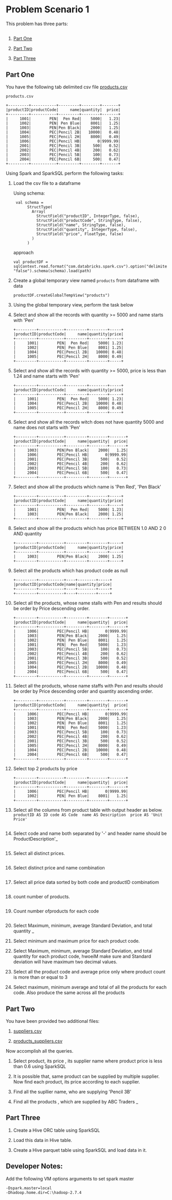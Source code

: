 # Problem Scenario 1
This problem has three parts:
##
1. [Part One](#part1)
   
2. [Part Two](#part2)
   
3. [Part Three](#part3)

## Part One <a name="part1"></a>

You have the following tab delimited csv file [products.csv](https://github.com/jwkimani/big-data-insights-scala/blob/master/insight_data/products.csv)

``` 
products.csv

+---------+-----------+---------+--------+-------+
|productID|productCode|     name|quantity|  price|
+---------+-----------+---------+--------+-------+
|     1001|        PEN|  Pen Red|    5000|   1.23|
|     1002|        PEN| Pen Blue|    8001|   1.25|
|     1003|        PEN|Pen Black|    2000|   1.25|
|     1004|        PEC|Pencil 2B|   10000|   0.48|
|     1005|        PEC|Pencil 2H|    8000|   0.49|
|     1006|        PEC|Pencil HB|       0|9999.99|
|     2001|        PEC|Pencil 3B|     500|   0.52|
|     2002|        PEC|Pencil 4B|     200|   0.62|
|     2003|        PEC|Pencil 5B|     100|   0.73|
|     2004|        PEC|Pencil 6B|     500|   0.47|
+---------+-----------+---------+--------+-------+
```
Using Spark and SparkSQL perform the following tasks: 
1. Load the csv file to a dataframe 
    
    Using schema: 
    ```
     val schema =
          StructType(
            Array(
              StructField("productID", IntegerType, false),
              StructField("productCode", StringType, false),
              StructField("name", StringType, false),
              StructField("quantity", IntegerType, false),
              StructField("price", FloatType, false)
            )
          )
    ```
    approach
    ```
    val productDF = sqlContext.read.format("com.databricks.spark.csv").option("delimiter","\t").option("header","true").option("inferSchema", "false").schema(schema).load(path)
    ```

2. Create a global temporary view named `products` from dataframe with data

    `productDF.createGlobalTempView("products")`

3. Using the global temporary view, perform the task below

4. Select and show all the records with quantity >= 5000 and name starts with 'Pen' 
    ``` 
    +---------+-----------+---------+--------+-----+
    |productID|productCode|     name|quantity|price|
    +---------+-----------+---------+--------+-----+
    |     1001|        PEN|  Pen Red|    5000| 1.23|
    |     1002|        PEN| Pen Blue|    8001| 1.25|
    |     1004|        PEC|Pencil 2B|   10000| 0.48|
    |     1005|        PEC|Pencil 2H|    8000| 0.49|
    +---------+-----------+---------+--------+-----+
    ```

5. Select and show all the records with quantity >= 5000, price is less than 1.24 and name starts with 'Pen' 
    ``` 
    +---------+-----------+---------+--------+-----+
    |productID|productCode|     name|quantity|price|
    +---------+-----------+---------+--------+-----+
    |     1001|        PEN|  Pen Red|    5000| 1.23|
    |     1004|        PEC|Pencil 2B|   10000| 0.48|
    |     1005|        PEC|Pencil 2H|    8000| 0.49|
    +---------+-----------+---------+--------+-----+
    ```

6. Select and show all the records witch does not have quantity 5000 and name does not starts with 'Pen' 
    ``` 
    +---------+-----------+---------+--------+-------+
    |productID|productCode|     name|quantity|  price|
    +---------+-----------+---------+--------+-------+
    |     1003|        PEN|Pen Black|    2000|   1.25|
    |     1006|        PEC|Pencil HB|       0|9999.99|
    |     2001|        PEC|Pencil 3B|     500|   0.52|
    |     2002|        PEC|Pencil 4B|     200|   0.62|
    |     2003|        PEC|Pencil 5B|     100|   0.73|
    |     2004|        PEC|Pencil 6B|     500|   0.47|
    +---------+-----------+---------+--------+-------+
    ```

7. Select and show all the products which name is 'Pen Red', 'Pen Black' 
    ``` 
    +---------+-----------+---------+--------+-----+
    |productID|productCode|     name|quantity|price|
    +---------+-----------+---------+--------+-----+
    |     1001|        PEN|  Pen Red|    5000| 1.23|
    |     1003|        PEN|Pen Black|    2000| 1.25|
    +---------+-----------+---------+--------+-----+
    ```
8. Select and show all the products which has price BETWEEN 1.0 AND 2 0 AND quantity 
    ``` 
    +---------+-----------+---------+--------+-----+
    |productID|productCode|     name|quantity|price|
    +---------+-----------+---------+--------+-----+
    |     1003|        PEN|Pen Black|    2000| 1.25|
    +---------+-----------+---------+--------+-----+
    ```
    <!--question 88-->
9. Select all the products which has product code as null 

    ``` 
    +---------+-----------+----+--------+-----+
    |productID|productCode|name|quantity|price|
    +---------+-----------+----+--------+-----+
    +---------+-----------+----+--------+-----+
    ```

10. Select all the products, whose name stalls with Pen and results should be order by Price descending order. 

    ``` 
    +---------+-----------+---------+--------+-------+
    |productID|productCode|     name|quantity|  price|
    +---------+-----------+---------+--------+-------+
    |     1006|        PEC|Pencil HB|       0|9999.99|
    |     1003|        PEN|Pen Black|    2000|   1.25|
    |     1002|        PEN| Pen Blue|    8001|   1.25|
    |     1001|        PEN|  Pen Red|    5000|   1.23|
    |     2003|        PEC|Pencil 5B|     100|   0.73|
    |     2002|        PEC|Pencil 4B|     200|   0.62|
    |     2001|        PEC|Pencil 3B|     500|   0.52|
    |     1005|        PEC|Pencil 2H|    8000|   0.49|
    |     1004|        PEC|Pencil 2B|   10000|   0.48|
    |     2004|        PEC|Pencil 6B|     500|   0.47|
    +---------+-----------+---------+--------+-------+
    ```

11. Select all the products, whose name staffs with Pen and results should be order by Price descending order and quantity ascending order. 

    ``` 
    +---------+-----------+---------+--------+-------+
    |productID|productCode|     name|quantity|  price|
    +---------+-----------+---------+--------+-------+
    |     1006|        PEC|Pencil HB|       0|9999.99|
    |     1003|        PEN|Pen Black|    2000|   1.25|
    |     1002|        PEN| Pen Blue|    8001|   1.25|
    |     1001|        PEN|  Pen Red|    5000|   1.23|
    |     2003|        PEC|Pencil 5B|     100|   0.73|
    |     2002|        PEC|Pencil 4B|     200|   0.62|
    |     2001|        PEC|Pencil 3B|     500|   0.52|
    |     1005|        PEC|Pencil 2H|    8000|   0.49|
    |     1004|        PEC|Pencil 2B|   10000|   0.48|
    |     2004|        PEC|Pencil 6B|     500|   0.47|
    +---------+-----------+---------+--------+-------+
    ```

12. Select top 2 products by price 

    ``` 
    +---------+-----------+---------+--------+-------+
    |productID|productCode|     name|quantity|  price|
    +---------+-----------+---------+--------+-------+
    |     1006|        PEC|Pencil HB|       0|9999.99|
    |     1002|        PEN| Pen Blue|    8001|   1.25|
    +---------+-----------+---------+--------+-------+
    ```

    <!--question 21-->
13. Select all the columns from product table with output header as below.
    `
    productID AS ID
    code AS Code 
    name AS Description 
    price AS 'Unit Price'
    `
    ``` 
    
    ```

14. Select code and name both separated by '-' and header name should be ProductDescription'_ 

    ``` 
    ```

15. Select all distinct prices. 

    ``` 
    ```

16. Select distinct price and name combination 

    ``` 
    ```

17. Select all price data sorted by both code and productID combinatiom 

    ``` 
    ```

18. count number of products. 

    ``` 
    ```

19. Count number ofproducts for each code 

    ``` 
    ```

    <!--question 14-->
20. Select Maximum, minimum, average Standard Deviation, and total quantity _ 

21. Select minimum and maximum price for each product code. 

22. Select Maximum, minimum, average Standard Deviation, and total quantity for each product code, hwoeiM make sure and Standard deviation will have maximum two decimal values. 

23. Select all the product code and average price only where product count is more than or equal to 3 

24. Select maximum, minimum average and total of all the products for each code. Also produce the same across all the products 


## Part Two <a name="part2"></a>

You have been provided two additional files:

1. [suppliers.csv](https://github.com/jwkimani/big-data-insights-scala/blob/master/insight_data/supplier.csv)

2. [products_suppliers.csv](https://github.com/jwkimani/big-data-insights-scala/blob/master/insight_data/products_suppliers.csv)


Now accomplish all the queries. 
    <!--q70-->
1. Select product, its price , its supplier name where product price is less than 0.6 using SparkSQL 

    <!--q37-->
2. It is possible that, same product can be supplied by multiple supplier. Now find each product, its price according to 
each supplier. 

3. Find all the supllier name, who are supplying 'Pencil 3B' 

4. Find all the products , which are supplied by ABC Traders _ 


## Part Three <a name="part3"></a>
1. Create a Hive ORC table using SparkSQL

2. Load this data in Hive table.

3. Create a Hive parquet table using SparkSQL and load data in it.


## Developer Notes:
Add the following VM options arguments to set spark master 
```
-Dspark.master=local
-Dhadoop.home.dir=C:\hadoop-2.7.4
```
